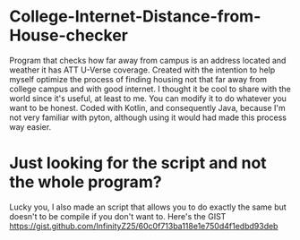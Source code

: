 # College-Internet-Distance-from-House-checker
Program that checks how far away from campus is an address located and weather it has ATT U-Verse coverage. Created with the intention to help myself optimize the process of finding housing not that far away from college campus and with good internet. I thought it be cool to share with the world since it's useful, at least to me. You can modify it to do whatever you want to be honest. Coded with Kotlin, and consequently Java, because I'm not very familiar with pyton, although using it would had made this process way easier.

# Just looking for the script and not the whole program?
Lucky you, I also made an script that allows you to do exactly the same but doesn't to be compile if you don't want to. Here's the GIST https://gist.github.com/InfinityZ25/60c0f713ba118e1e750d4f1edbd93deb
